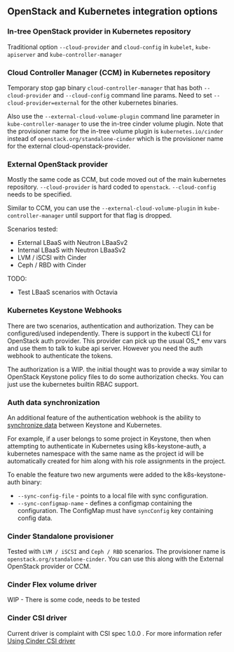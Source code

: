 ## OpenStack and Kubernetes integration options

### In-tree OpenStack provider in Kubernetes repository

Traditional option `--cloud-provider` and `cloud-config` in `kubelet`, `kube-apiserver` and `kube-controller-manager`

### Cloud Controller Manager (CCM) in Kubernetes repository

Temporary stop gap binary `cloud-controller-manager` that has both `--cloud-provider` and `--cloud-config`
command line params. Need to set `--cloud-provider=external` for the other kubernetes binaries.

Also use the `--external-cloud-volume-plugin` command line parameter in `kube-controller-manager` to use the
in-tree cinder volume plugin. Note that the provisioner name for the in-tree volume plugin is `kubernetes.io/cinder`
instead of `openstack.org/standalone-cinder` which is the provisioner name for the external cloud-openstack-provider.

### External OpenStack provider

Mostly the same code as CCM, but code moved out of the main kubernetes repository. `--cloud-provider` is hard coded
to `openstack`. `--cloud-config` needs to be specified.

Similar to CCM, you can use the `--external-cloud-volume-plugin` in `kube-controller-manager` until support for that
flag is dropped.

Scenarios tested:
- External LBaaS with Neutron LBaaSv2
- Internal LBaaS with Neutron LBaaSv2
- LVM / iSCSI with Cinder
- Ceph / RBD with Cinder

TODO:
- Test LBaaS scenarios with Octavia

### Kubernetes Keystone Webhooks

There are two scenarios, authentication and authorization. They can be configured/used independently. There is
support in the kubectl CLI for OpenStack auth provider. This provider can pick up the usual OS_* env vars and
use them to talk to kube api server. However you need the auth webhook to authenticate the tokens.

The authorization is a WIP. the initial thought was to provide a way similar to OpenStack Keystone policy files
to do some authorization checks. You can just use the kubernetes builtin RBAC support.

### Auth data synchronization

An additional feature of the authentication webhook is the ability to
[synchronize data](./using-auth-data-synchronization.md) between Keystone and Kubernetes.

For example, if a user belongs to some project in Keystone, then when attempting to authenticate in Kubernetes
using k8s-keystone-auth, a kubernetes namespace with the same name as the project id will be automatically created
for him along with his role assignments in the project.

To enable the feature two new arguments were added to the k8s-keystone-auth binary:

- ``--sync-config-file`` - points to a local file with sync configuration.
- ``--sync-configmap-name`` - defines a configmap containing the configuration.
  The ConfigMap must have ``syncConfig`` key containing config data.

### Cinder Standalone provisioner

Tested with `LVM / iSCSI` and `Ceph / RBD` scenarios. The provisioner name is `openstack.org/standalone-cinder`.
You can use this along with the External OpenStack provider or CCM.

### Cinder Flex volume driver

WIP - There is some code, needs to be tested

### Cinder CSI driver

Current driver is complaint with CSI spec 1.0.0 . For more information refer
[Using Cinder CSI driver](./using-cinder-csi-plugin.md)
